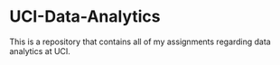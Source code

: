 # UCI-Data-Analytics
This is a repository that contains all of my assignments regarding data analytics at UCI.
